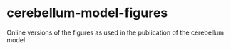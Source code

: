 # cerebellum-model-figures
Online versions of the figures as used in the publication of the cerebellum model

